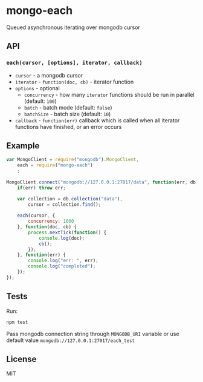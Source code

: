 # mongo-each
Queued asynchronous iterating over mongodb cursor

## API

### `each(cursor, [options], iterator, callback)`
* `cursor` - a mongodb cursor
* `iterator` - `function(doc, cb)` - iterator function
* `options` - optional
	* `concurrency` - how many `iterator` functions should be run in parallel (default: `100`)
	* `batch` - batch mode (default: `false`)
	* `batchSize` - batch size (default: `10`)
* `callback` - `function(err)` callback which is called when all iterator functions have finished, or an error occurs


## Example

```JavaScript
var MongoClient = require("mongodb").MongoClient,
	each = require("mongo-each")
	;
	
MongoClient.connect("mongodb://127.0.0.1:27017/data", function(err, db) {
	if(err) throw err;

	var collection = db.collection("data"),
		cursor = collection.find();
	
	each(cursor, {
		concurrency: 1000
	}, function(doc, cb) {
		process.nextTick(function() {
			console.log(doc);
			cb();
		});
	}, function(err) {
		console.log("err: ", err);
		console.log("completed");
	});	
});
```

## Tests
Run:
```sh
npm test
```

Pass mongodb connection string through `MONGODB_URI` variable or use default value `mongodb://127.0.0.1:27017/each_test`

## License

MIT
